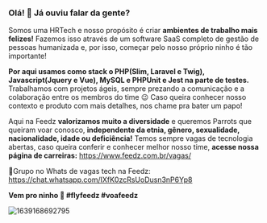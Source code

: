 ### Olá! 👋 Já ouviu falar da gente?

Somos uma HRTech e nosso propósito é criar **ambientes de trabalho mais felizes!** Fazemos isso através de um software SaaS completo de gestão de pessoas humanizada e, por isso, começar pelo nosso próprio ninho é tão importante! 

**Por aqui usamos como stack o PHP(Slim, Laravel e Twig), Javascript(Jquery e Vue), MySQL e PHPUnit e Jest na parte de testes.** Trabalhamos com projetos ágeis, sempre prezando a comunicação e a colaboração entre os membros do time 😉 Caso queira conhecer nosso contexto e produto com mais detalhes, nos chame pra bater um papo!

Aqui na Feedz **valorizamos muito a diversidade** e queremos Parrots que queiram voar conosco, **independente da etnia, gênero, sexualidade, nacionalidade, idade ou deficiência!** Temos sempre vagas de tecnologia abertas, caso queira conferir e conhecer melhor nosso time, **acesse nossa página de carreiras:** https://www.feedz.com.br/vagas/

📌Grupo no Whats de vagas tech na Feedz: https://chat.whatsapp.com/IXfK0zcRsUoDusn3nP6Yp8

**Vem pro ninho 💛 #flyfeedz #voafeedz**

![1639168692795](https://user-images.githubusercontent.com/70659029/197847092-370fdfd5-e111-447a-9f8b-8592211e828b.jpg)
